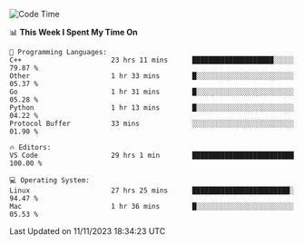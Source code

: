 
<!--START_SECTION:waka-->
![Code Time](http://img.shields.io/badge/Code%20Time-1%2C304%20hrs%2032%20mins-blue)

📊 **This Week I Spent My Time On** 

```text
💬 Programming Languages: 
C++                      23 hrs 11 mins      ████████████████████░░░░░   79.87 % 
Other                    1 hr 33 mins        █░░░░░░░░░░░░░░░░░░░░░░░░   05.37 % 
Go                       1 hr 31 mins        █░░░░░░░░░░░░░░░░░░░░░░░░   05.28 % 
Python                   1 hr 13 mins        █░░░░░░░░░░░░░░░░░░░░░░░░   04.22 % 
Protocol Buffer          33 mins             ░░░░░░░░░░░░░░░░░░░░░░░░░   01.90 % 

🔥 Editors: 
VS Code                  29 hrs 1 min        █████████████████████████   100.00 % 

💻 Operating System: 
Linux                    27 hrs 25 mins      ████████████████████████░   94.47 % 
Mac                      1 hr 36 mins        █░░░░░░░░░░░░░░░░░░░░░░░░   05.53 % 
```


 Last Updated on 11/11/2023 18:34:23 UTC
<!--END_SECTION:waka-->

